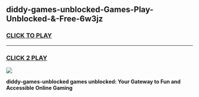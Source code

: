 
## diddy-games-unblocked-Games-Play-Unblocked-&-Free-6w3jz
<h3>
<a href="https://premium76.site?title=diddy-games-unblocked&ref=24A">CLICK TO PLAY</a></h3>
<hr>

<h3>
<a href="https://premium76.site?title=diddy-games-unblocked&ref=24A">CLICK 2 PLAY</a>
  
</h3>

<a href="https://premium76.site?title=diddy-games-unblocked&ref=24A"><img src="https://clearcache.store/games.png"></a>


**diddy-games-unblocked games unblocked: Your Gateway to Fun and Accessible Online Gaming**
